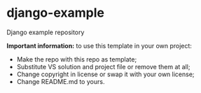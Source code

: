 # django-example
Django example repository

**Important information:** to use this template in your own project:
- Make the repo with this repo as template;
- Substitute VS solution and project file or remove them at all;
- Change copyright in license or swap it with your own license;
- Change README.md to yours.
